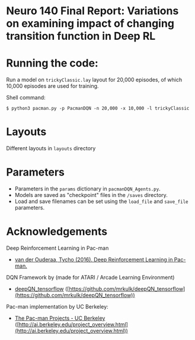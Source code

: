 # Neuro 140 Final Report: Variations on examining impact of changing transition function in Deep RL

# Running the code:
Run a model on `trickyClassic.lay` layout for 20,000 episodes, of which 10,000 episodes are used for training.

Shell command:
```
$ python3 pacman.py -p PacmanDQN -n 20,000 -x 10,000 -l trickyClassic
```

# Layouts
Different layouts in `layouts` directory

# Parameters
* Parameters in the `params` dictionary in `pacmanDQN_Agents.py`.
* Models are saved as "checkpoint" files in the `/saves` directory.
* Load and save filenames can be set using the `load_file` and `save_file` parameters.


# Acknowledgements
Deep Reinforcement Learning in Pac-man
* [van der Ouderaa, Tycho (2016). Deep Reinforcement Learning in Pac-man.](https://moodle.umons.ac.be/pluginfile.php/404484/mod_folder/content/0/Pacman_DQN.pdf)

DQN Framework by  (made for ATARI / Arcade Learning Environment)
* [deepQN_tensorflow](https://github.com/mrkulk/deepQN_tensorflow) ([https://github.com/mrkulk/deepQN_tensorflow](https://github.com/mrkulk/deepQN_tensorflow))

Pac-man implementation by UC Berkeley:
* [The Pac-man Projects - UC Berkeley](http://ai.berkeley.edu/project_overview.html) ([http://ai.berkeley.edu/project_overview.html](http://ai.berkeley.edu/project_overview.html))
